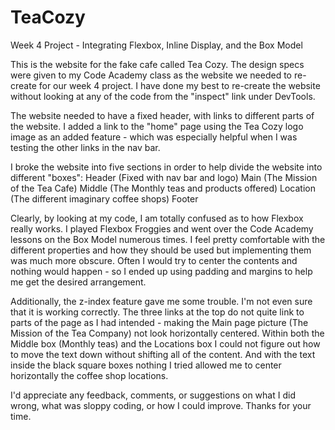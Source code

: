 # TeaCozy
Week 4 Project - Integrating Flexbox, Inline Display, and the Box Model


This is the website for the fake cafe called Tea Cozy. The design specs were given to my Code Academy class as the website we needed to re-create for our week 4 project. I have done my best to re-create the website without looking at any of the code from the "inspect" link under DevTools.

The website needed to have a fixed header, with links to different parts of the website. I added a link to the "home" page using the Tea Cozy logo image as an added feature - which was especially helpful when I was testing the other links in the nav bar.

I broke the website into five sections in order to help divide the website into different "boxes":
  Header (Fixed with nav bar and logo)
  Main (The Mission of the Tea Cafe)
  Middle (The Monthly teas and products offered)
  Location (The different imaginary coffee shops)
  Footer

Clearly, by looking at my code, I am totally confused as to how Flexbox really works. I played Flexbox Froggies and went over the Code Academy lessons on the Box Model numerous times. I feel pretty comfortable with the different properties and how they should be used but implementing them was much more obscure.  Often I would try to center the contents and nothing would happen - so I ended up using padding and margins to help me get the desired arrangement.  

Additionally, the z-index feature gave me some trouble. I'm not even sure that it is working correctly. The three links at the top do not quite link to parts of the page as I had intended - making the Main page picture (The Mission of the Tea Company) not look horizontally centered. Within both the Middle box (Monthly teas) and the Locations box I could not figure out how to move the text down without shifting all of the content. And with the text inside the black square boxes nothing I tried allowed me to center horizontally the coffee shop locations. 

I'd appreciate any feedback, comments, or suggestions on what I did wrong, what was sloppy coding, or how I could improve. Thanks for your time.
